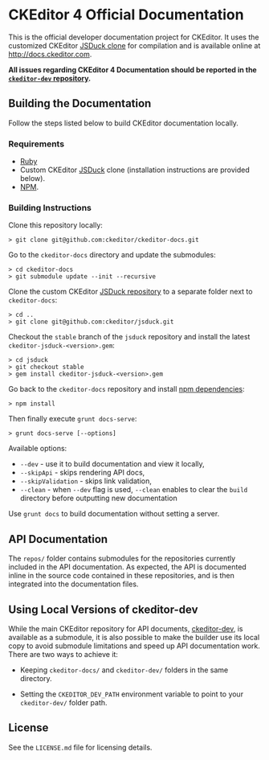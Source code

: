 # CKEditor 4 Official Documentation

This is the official developer documentation project for CKEditor. It uses the customized CKEditor [JSDuck clone](https://github.com/ckeditor/jsduck) for compilation and is available online at <http://docs.ckeditor.com>.

**All issues regarding CKEditor 4 Documentation should be reported in the [`ckeditor-dev` repository](https://github.com/ckeditor/ckeditor-dev/issues/new/choose).**

## Building the Documentation

Follow the steps listed below to build CKEditor documentation locally.

### Requirements
* [Ruby](https://www.ruby-lang.org)
* Custom CKEditor [JSDuck](https://github.com/ckeditor/jsduck) clone (installation instructions are provided below).
* [NPM](https://www.npmjs.com/).

### Building Instructions

Clone this repository locally:

	> git clone git@github.com:ckeditor/ckeditor-docs.git

Go to the `ckeditor-docs` directory and update the submodules:

	> cd ckeditor-docs
	> git submodule update --init --recursive

Clone the custom CKEditor [JSDuck repository](https://github.com/ckeditor/jsduck) to a separate folder next to `ckeditor-docs`:

	> cd ..
	> git clone git@github.com:ckeditor/jsduck.git

Checkout the `stable` branch of the `jsduck` repository and install the latest `ckeditor-jsduck-<version>.gem`:

	> cd jsduck
	> git checkout stable
	> gem install ckeditor-jsduck-<version>.gem

Go back to the `ckeditor-docs` repository and install [npm dependencies](package.json):

    > npm install

Then finally execute `grunt docs-serve`:

	> grunt docs-serve [--options]
	
Available options:

* `--dev` - use it to build documentation and view it locally,
* `--skipApi` - skips rendering API docs,
* `--skipValidation` - skips link validation,
* `--clean` - when `--dev` flag is used, `--clean` enables to clear the `build` directory before outputting new documentation

Use `grunt docs` to build documentation without setting a server.

## API Documentation

The `repos/` folder contains submodules for the repositories currently included in the API documentation. As expected, the API is documented inline in the source code contained in these repositories, and is then integrated into the documentation files.

## Using Local Versions of ckeditor-dev

While the main CKEditor repository for API documents, [ckeditor-dev](https://github.com/ckeditor/ckeditor-dev), is available as a submodule, it is also possible to make the builder use its local copy to avoid submodule limitations and speed up API documentation work. There are two ways to achieve it:

 * Keeping `ckeditor-docs/` and `ckeditor-dev/` folders in the same directory.

 * Setting the `CKEDITOR_DEV_PATH` environment variable to point to your `ckeditor-dev/` folder path.

## License

See the `LICENSE.md` file for licensing details.
